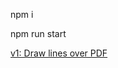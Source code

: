 npm i

npm run start

[v1: Draw lines over PDF](https://github.com/AyyappuM/draw-shapes-on-top-of-pdf-using-react/releases/tag/v1)

